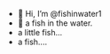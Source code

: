 - 👋 Hi, I’m @fishinwater1
- 👋 a fish in the water.
- a little fish...
- a fish....
<!---
fishinwater1/fishinwater1 is a ✨ special ✨ repository because its `README.md` (this file) appears on your GitHub profile.
You can click the Preview link to take a look at your changes.
--->
